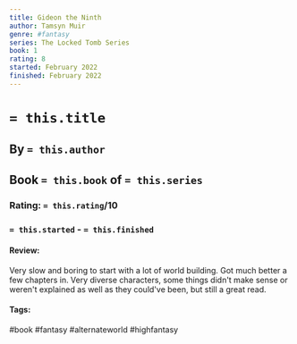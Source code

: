 ```yaml
---
title: Gideon the Ninth
author: Tamsyn Muir
genre: #fantasy
series: The Locked Tomb Series
book: 1
rating: 8
started: February 2022
finished: February 2022
---
```

# `= this.title`
## By `= this.author`
## Book `= this.book` of `= this.series`
### Rating: `= this.rating`/10
### `= this.started` - `= this.finished`

#### Review:
Very slow and boring to start with a lot of world building.
Got much better a few chapters in.
Very diverse characters, some things didn't make sense or weren't explained as well as they could've been, but still a great read.

#### Tags:
#book #fantasy #alternateworld #highfantasy 